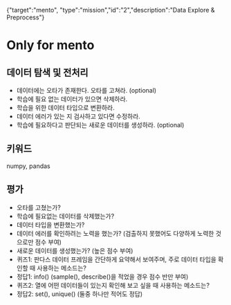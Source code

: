 {"target":"mento", "type":"mission","id":"2","description":"Data Explore & Preprocess"}
# Only for mento
## 데이터 탐색 및 전처리 
* 데이터에는 오타가 존재한다. 오타를 고쳐라. (optional)
* 학습에 필요 없는 데이터가 있으면 삭제하라.
* 학습을 위한 데이터 타입으로 변환하라.
* 데이터 에러가 있는 지 검사하고 있다면 수정하라.
* 학습에 필요하다고 판단되는 새로운 데이터를 생성하라. (optional)

## 키워드
numpy, pandas

## 평가
* 오타를 고쳤는가?
* 학습에 필요없는 데이터를 삭제했는가?
* 데이터 타입을 변환했는가?
* 데이터 에러를 확인하려는 노력을 했는가? (검출하지 못했어도 다양하게 노력한 것으로만 점수 부여)
* 새로운 데이터를 생성했는가? (높은 점수 부여)
* 퀴즈1: 판다스 데이터 프레임을 간단하게 요약해서 보여주며, 주로 데이터 타입을 확인할 때 사용하는 메소드는? 
* 정답1: info() (sample(), describe()을 적었을 경우 점수 반만 부여)
* 퀴즈2: 열에 어떤 데이터들이 있는지 확인해 보고 싶을 때 사용하는 메소드는? 
* 정답2: set(), unique() (둘중 하나만 적어도 정답)
 
